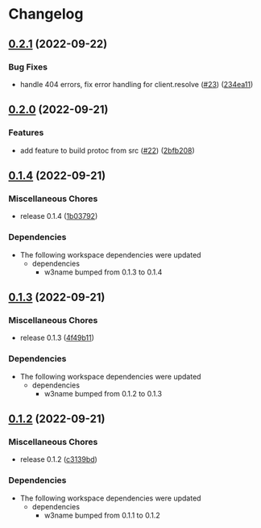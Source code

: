 # Changelog

## [0.2.1](https://github.com/yusefnapora/w3name-rust-client/compare/w3name-cli-v0.2.0...w3name-cli-v0.2.1) (2022-09-22)


### Bug Fixes

* handle 404 errors, fix error handling for client.resolve ([#23](https://github.com/yusefnapora/w3name-rust-client/issues/23)) ([234ea11](https://github.com/yusefnapora/w3name-rust-client/commit/234ea118efef86c0fa454a3e9f4bbb98e7929ff9))

## [0.2.0](https://github.com/yusefnapora/w3name-rust-client/compare/w3name-cli-v0.1.4...w3name-cli-v0.2.0) (2022-09-21)


### Features

* add feature to build protoc from src ([#22](https://github.com/yusefnapora/w3name-rust-client/issues/22)) ([2bfb208](https://github.com/yusefnapora/w3name-rust-client/commit/2bfb20822f3c53a9198b58c57b324debec5e721d))

## [0.1.4](https://github.com/yusefnapora/w3name-rust-client/compare/w3name-cli-v0.1.3...w3name-cli-v0.1.4) (2022-09-21)


### Miscellaneous Chores

* release 0.1.4 ([1b03792](https://github.com/yusefnapora/w3name-rust-client/commit/1b03792607f5b7a6ce930176c1ae1bb36336c8e1))


### Dependencies

* The following workspace dependencies were updated
  * dependencies
    * w3name bumped from 0.1.3 to 0.1.4

## [0.1.3](https://github.com/yusefnapora/w3name-rust-client/compare/w3name-cli-v0.1.2...w3name-cli-v0.1.3) (2022-09-21)


### Miscellaneous Chores

* release 0.1.3 ([4f49b11](https://github.com/yusefnapora/w3name-rust-client/commit/4f49b11cccd6ea813d7643e79ea41add5fb0d88b))


### Dependencies

* The following workspace dependencies were updated
  * dependencies
    * w3name bumped from 0.1.2 to 0.1.3

## [0.1.2](https://github.com/yusefnapora/w3name-rust-client/compare/w3name-cli-v0.1.1...w3name-cli-v0.1.2) (2022-09-21)


### Miscellaneous Chores

* release 0.1.2 ([c3139bd](https://github.com/yusefnapora/w3name-rust-client/commit/c3139bd7c171400b8523a6e01662405078f63854))


### Dependencies

* The following workspace dependencies were updated
  * dependencies
    * w3name bumped from 0.1.1 to 0.1.2

